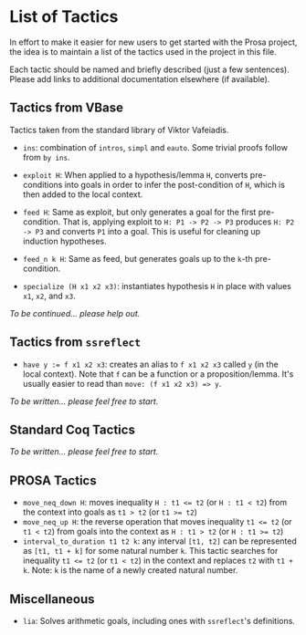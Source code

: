 # List of Tactics

In effort to make it easier for new users to get started with the Prosa project, the idea is to maintain a list of the tactics used in the project in this file.

Each tactic should be named and briefly described (just a few sentences). Please add links to additional documentation elsewhere (if available).

## Tactics from VBase

Tactics taken from the standard library of Viktor Vafeiadis.

- `ins`: combination of `intros`, `simpl` and `eauto`. Some trivial proofs follow from `by ins`.

- `exploit H`: When applied to a hypothesis/lemma `H`, converts pre-conditions into goals in order to infer the post-condition of `H`, which is then added to the local context.

- `feed H`: Same as exploit, but only generates a goal for the first pre-condition. That is, applying exploit to `H: P1 -> P2 -> P3` produces `H: P2 -> P3` and converts `P1` into a goal. This is useful for cleaning up induction hypotheses.

- `feed_n k H`: Same as feed, but generates goals up to the `k`-th pre-condition.

- `specialize (H x1 x2 x3)`: instantiates hypothesis `H` in place with values `x1`, `x2`, and `x3`.

*To be continued… please help out.*

## Tactics from `ssreflect`

- `have y := f x1 x2 x3`: creates an alias to `f x1 x2 x3` called `y` (in the local context). Note that `f` can be a function or a proposition/lemma. It's usually easier to read than `move: (f x1 x2 x3) => y`.

*To be written… please feel free to start.*

## Standard Coq Tactics

*To be written… please feel free to start.*

## PROSA Tactics

- `move_neq_down H`: moves inequality `H : t1 <= t2` (or `H : t1 < t2`) from the context into goals as `t1 > t2` (or `t1 >= t2`)
- `move_neq_up H`: the reverse operation that moves inequality `t1 <= t2` (or `t1 < t2`) from goals into the context as `H : t1 > t2` (or `H : t1 >= t2`)
- `interval_to_duration t1 t2 k`: any interval `[t1, t2]` can be represented as `[t1, t1 + k]` for some natural number `k`. This tactic searches for inequality `t1 <= t2` (or `t1 < t2`) in the context and replaces `t2` with `t1 + k`. Note: `k` is the name of a newly created natural number. 


## Miscellaneous

- `lia`: Solves arithmetic goals, including ones with `ssreflect`'s definitions.

